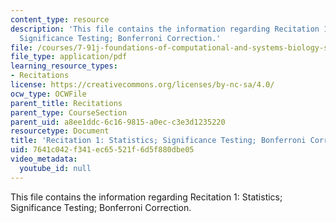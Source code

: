 ```yaml
---
content_type: resource
description: 'This file contains the information regarding Recitation 1: Statistics;
  Significance Testing; Bonferroni Correction.'
file: /courses/7-91j-foundations-of-computational-and-systems-biology-spring-2014/7641c042f341ec65521f6d5f880dbe05_MIT7_91JS14_Rec_2-11-14.pdf
file_type: application/pdf
learning_resource_types:
- Recitations
license: https://creativecommons.org/licenses/by-nc-sa/4.0/
ocw_type: OCWFile
parent_title: Recitations
parent_type: CourseSection
parent_uid: a8ee1ddc-6c16-9815-a0ec-c3e3d1235220
resourcetype: Document
title: 'Recitation 1: Statistics; Significance Testing; Bonferroni Correction'
uid: 7641c042-f341-ec65-521f-6d5f880dbe05
video_metadata:
  youtube_id: null
---
```

This file contains the information regarding Recitation 1: Statistics; Significance Testing; Bonferroni Correction.